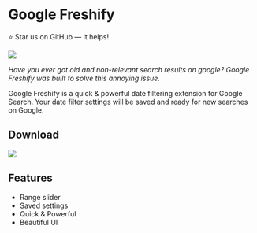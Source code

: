 # Google Freshify
⭐️ Star us on GitHub — it helps!

![](https://i.imgur.com/D6xWvVH.png)

*Have you ever got old and non-relevant search results on google? Google Freshify was built to solve this annoying issue.* 

Google Freshify is a quick & powerful date filtering extension for Google Search. Your date filter settings will be saved and ready for new searches on Google. 

## Download
<a href="https://chrome.google.com/webstore/category/extensions" 
   target="_blank">
    <img src="https://developer.chrome.com/webstore/images/ChromeWebStore_Badge_v2_496x150.png">
</a>

## Features
- Range slider
- Saved settings
- Quick & Powerful
- Beautiful UI
